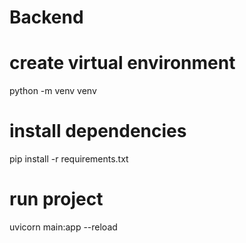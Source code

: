 # Backend
# create virtual environment
python -m venv venv

# install dependencies
pip install -r requirements.txt

# run project
uvicorn main:app --reload
